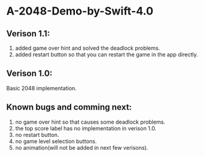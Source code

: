 # A-2048-Demo-by-Swift-4.0
## Verison 1.1:
1. added game over hint and solved the deadlock problems.
2. added restart button so that you can restart the game in the app directly.

## Verison 1.0:
Basic 2048 implementation.

## Known bugs and comming next:
1. no game over hint so that causes some deadlock problems.
2. the top score label has no implementation in verison 1.0.
3. no restart button.
4. no game level selection buttons.
5. no animation(will not be added in next few verisons).
